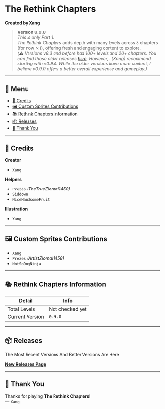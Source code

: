 # The Rethink Chapters  
**Created by Xang**

> **Version 0.9.0**  
> *This is only Part 1.*  
> *The Rethink Chapters* adds depth with many levels across 8 chapters (for now >:)), offering fresh and engaging content to explore.  
> *(⚠️ Versions v8.3 and before had 100+ levels and 20+ chapters. You can find those older releases [here](https://github.com/Xang-TheXang/Storyteller-Xang-Rethink-Chapters/releases). However, I (Xang) recommend starting with v0.9.0. While the older versions have more content, I believe v0.9.0 offers a better overall experience and gameplay.)*

---

## 📜 Menu

- [🎨 Credits](#credits)
- [🖼️ Custom Sprites Contributions](#custom-sprites-contributions)
- [📚 Rethink Chapters Information](#rethink-chapters-information)
- [📦 Releases](#releases)
- [🙏 Thank You](#thank-you)

---

## 🎨 Credits

**Creator**  
- `Xang`

**Helpers**  
- `Prezes` *(TheTrueZiomal1458)*  
- `Siddown`  
- `NiceHandsomeFruit`

**Illustration**  
- `Xang`

---

## 🖼️ Custom Sprites Contributions

- `Xang`  
- `Prezes` *(ArtistZiomal1458)*  
- `NotSoDogNinja`

---

## 📚 Rethink Chapters Information

| Detail           | Info             |
|------------------|------------------|
| Total Levels     | Not checked yet  |
| Current Version  | `0.9.0`          |

---

## 📦 Releases

The Most Recent Versions And Better Versions Are Here

[**New Releases Page**](https://github.com/Xang-TheXang/The-Rethink-Chapters-Xang/releases)

---

## 🙏 Thank You

Thanks for playing **The Rethink Chapters**!  
— `Xang`
